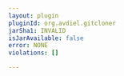 ```yaml
---
layout: plugin
pluginId: org.avdiel.gitcloner
jarSha1: INVALID
isJarAvailable: false
error: NONE
violations: []

---
```

